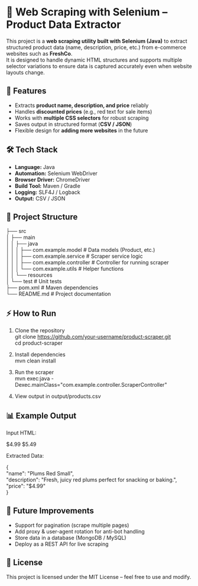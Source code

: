 # 🛒 Web Scraping with Selenium – Product Data Extractor  

This project is a **web scraping utility built with Selenium (Java)** to extract structured product data (name, description, price, etc.) from e-commerce websites such as **FreshCo**.  
It is designed to handle dynamic HTML structures and supports multiple selector variations to ensure data is captured accurately even when website layouts change.  

## 🚀 Features  
- Extracts **product name, description, and price** reliably  
- Handles **discounted prices** (e.g., red text for sale items)  
- Works with **multiple CSS selectors** for robust scraping  
- Saves output in structured format (**CSV / JSON**)  
- Flexible design for **adding more websites** in the future  

## 🛠️ Tech Stack  
- **Language:** Java  
- **Automation:** Selenium WebDriver  
- **Browser Driver:** ChromeDriver  
- **Build Tool:** Maven / Gradle  
- **Logging:** SLF4J / Logback  
- **Output:** CSV / JSON  

## 📂 Project Structure  

├── src  
│   ├── main  
│   │   ├── java  
│   │   │   ├── com.example.model       # Data models (Product, etc.)  
│   │   │   ├── com.example.service     # Scraper service logic  
│   │   │   ├── com.example.controller  # Controller for running scraper  
│   │   │   └── com.example.utils       # Helper functions  
│   │   └── resources  
│   └── test                            # Unit tests  
├── pom.xml                             # Maven dependencies  
└── README.md                           # Project documentation  

## ⚡ How to Run  

1. Clone the repository  
   git clone https://github.com/your-username/product-scraper.git  
   cd product-scraper  

2. Install dependencies  
   mvn clean install  

3. Run the scraper  
   mvn exec:java -Dexec.mainClass="com.example.controller.ScraperController"  

4. View output in output/products.csv  

## 📊 Example Output  

Input HTML:  

<p class="flex gap-1 items-center">  
   <span class="text-red200 font-bold">$4.99</span>  
   <span class="font-extrabold text-xl line-through opacity-50">$5.49</span>  
</p>  

Extracted Data:  

{  
  "name": "Plums Red Small",  
  "description": "Fresh, juicy red plums perfect for snacking or baking.",  
  "price": "$4.99"  
}  

## 🔮 Future Improvements  
- Support for pagination (scrape multiple pages)  
- Add proxy & user-agent rotation for anti-bot handling  
- Store data in a database (MongoDB / MySQL)  
- Deploy as a REST API for live scraping  

## 📜 License  
This project is licensed under the MIT License – feel free to use and modify.  
